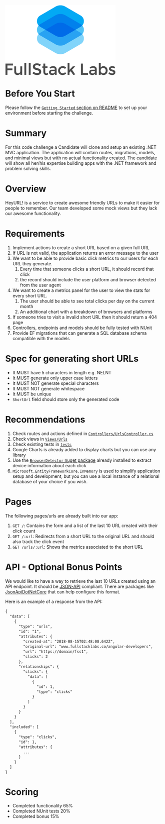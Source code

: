 ![FullStack Labs](/assets/FSL-logo-portrait.png)

# Before You Start

Please follow the [`Getting Started` section on README](./README.md) to set up
your environment before starting the challenge.

# Summary

For this code challenge a Candidate will clone and setup an existing .NET MVC
application. The application will contain routes, migrations, models, and
minimal views but with no actual functionality created. The candidate will show
all her/his expertise building apps with the .NET framework and problem
solving skills.

# Overview

HeyURL! is a service to create awesome friendly URLs to make it easier for
people to remember. Our team developed some mock views but they lack our awesome
functionality.

# Requirements

1. Implement actions to create a short URL based on a given full URL
1. If URL is not valid, the application returns an error message to the user
1. We want to be able to provide basic click metrics to our users for each URL they generate.
   1. Every time that someone clicks a short URL, it should record that click
   1. the record should include the user platform and browser detected from the user agent
1. We want to create a metrics panel for the user to view the stats for every short URL.
   1. The user should be able to see total clicks per day on the current month
   1. An additional chart with a breakdown of browsers and platforms
1. If someone tries to visit a invalid short URL then it should return a 404 page
1. Controllers, endpoints and models should be fully tested with NUnit
1. Provide EF migrations that can generate a SQL database schema compatible with the models

# Spec for generating short URLs

- It MUST have 5 characters in length e.g. NELNT
- It MUST generate only upper case letters
- It MUST NOT generate special characters
- It MUST NOT generate whitespace
- It MUST be unique
- `ShortUrl` field should store only the generated code

# Recommendations

1. Check routes and actions defined in [`Controllers/UrlsController.cs`](./hey-url-challenge-code-dotnet/Controllers/UrlsController.cs)
1. Check views in [`Views/Urls`](./hey-url-challenge-code-dotnet/Views/Urls)
1. Check existing tests in [`tests`](./tests)
1. Google Charts is already added to display charts but you can use any library
1. Use the [`BrowserDetector` nuget package](https://github.com/kshyju/BrowserDetector) already installed
   to extract device information about each click
1. `Microsoft.EntityFrameworkCore.InMemory` is used to simplify application setup and development, but you can
   use a local instance of a relational database of your choice if you wish.

# Pages

The following pages/urls are already built into our app:

1. `GET /`: Contains the form and a list of the last 10 URL created with their
   click count
1. `GET /:url`: Redirects from a short URL to the original URL and should also
   track the click event
1. `GET /urls/:url`: Shows the metrics associated to the short URL

# API - Optional Bonus Points

We would like to have a way to retrieve the last 10 URLs created using an API
endpoint. It should be [JSON-API](https://jsonapi.org/) compliant. There are packages
like [JsonApiDotNetCore](https://www.jsonapi.net/index.html) that can help configure
this format.

Here is an example of a response from the API:

```
{
  "data": [
    {
      "type": "urls",
      "id": "1",
      "attributes": {
        "created-at": "2018-08-15T02:48:08.642Z",
        "original-url": "www.fullstacklabs.co/angular-developers",
        "url": "https://domain/fss1",
        "clicks": 2
      },
      "relationships": {
        "clicks": {
          "data": [
            {
              "id": 1,
              "type": "clicks"
            }
          ]
        }
      }
    }
  ],
  "included": [
    {
      "type": "clicks",
      "id": 1,
      "attributes": {
        ...
      }
    }
  ]
}
```

# Scoring

- Completed functionality 65%
- Completed NUnit tests 20%
- Completed bonus 15%
